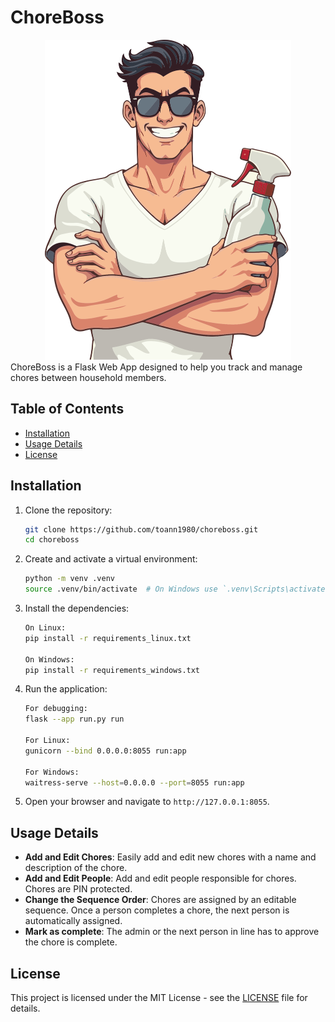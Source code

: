 # ChoreBoss

<div style="text-align: center;">
  <img src="web/static/images/chore-boss_v1.svg" alt="ChoreBoss Logo" height="512" style="width:auto;">
</div>
ChoreBoss is a Flask Web App designed to help you track and manage chores between household members.

## Table of Contents

- [Installation](#installation)
- [Usage Details](#details)
- [License](#license)

## Installation

1. Clone the repository:

   ```sh
   git clone https://github.com/toann1980/choreboss.git
   cd choreboss
   ```

2. Create and activate a virtual environment:

   ```sh
   python -m venv .venv
   source .venv/bin/activate  # On Windows use `.venv\Scripts\activate`
   ```

3. Install the dependencies:

   ```sh
   On Linux:
   pip install -r requirements_linux.txt

   On Windows:
   pip install -r requirements_windows.txt
   ```

4. Run the application:

   ```sh
   For debugging:
   flask --app run.py run

   For Linux:
   gunicorn --bind 0.0.0.0:8055 run:app

   For Windows:
   waitress-serve --host=0.0.0.0 --port=8055 run:app
   ```

5. Open your browser and navigate to `http://127.0.0.1:8055`.

## Usage Details

- **Add and Edit Chores**: Easily add and edit new chores with a name and description of the chore.
- **Add and Edit People**: Add and edit people responsible for chores. Chores are PIN protected.
- **Change the Sequence Order**: Chores are assigned by an editable sequence. Once a person completes a chore, the next person is automatically assigned.
- **Mark as complete**: The admin or the next person in line has to approve the chore is complete.

## License

This project is licensed under the MIT License - see the [LICENSE](LICENSE) file for details.
